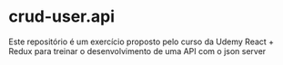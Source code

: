 # crud-user.api
Este repositório é um exercício proposto pelo curso da Udemy React + Redux para treinar o desenvolvimento de uma API com o json server
